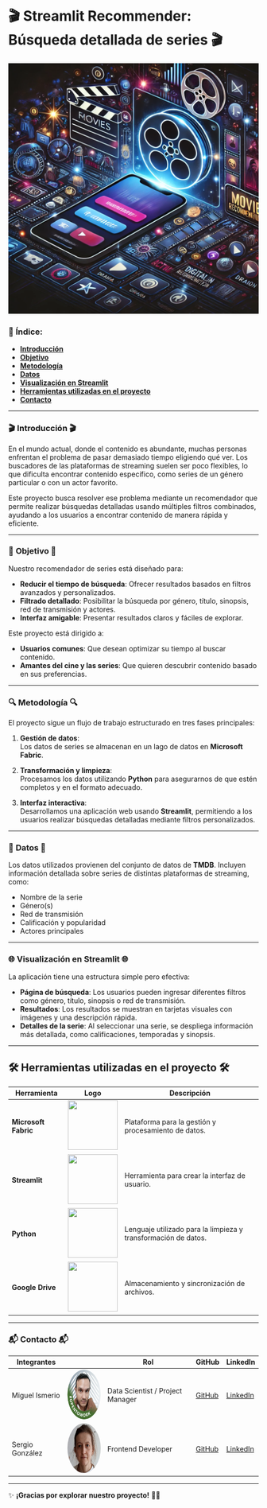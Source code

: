 # 🎬 **Streamlit Recommender: Búsqueda detallada de series** 🎬

![image](https://github.com/No-Country-simulation/S20-15-data/blob/main/img/Portada.webp)

### 📝 **Índice**:

- [**Introducción**](#introducción)
- [**Objetivo**](#objetivo)
- [**Metodología**](#metodología)
- [**Datos**](#datos)
- [**Visualización en Streamlit**](#visualización-en-streamlit)
- [**Herramientas utilizadas en el proyecto**](#herramientas-utilizadas-en-el-proyecto)
- [**Contacto**](#contacto)

---

### 🎬 **Introducción** 🎬  
En el mundo actual, donde el contenido es abundante, muchas personas enfrentan el problema de pasar demasiado tiempo eligiendo qué ver. Los buscadores de las plataformas de streaming suelen ser poco flexibles, lo que dificulta encontrar contenido específico, como series de un género particular o con un actor favorito.

Este proyecto busca resolver ese problema mediante un recomendador que permite realizar búsquedas detalladas usando múltiples filtros combinados, ayudando a los usuarios a encontrar contenido de manera rápida y eficiente.

---

### 🎯 **Objetivo** 🎯  
Nuestro recomendador de series está diseñado para:  

- **Reducir el tiempo de búsqueda**: Ofrecer resultados basados en filtros avanzados y personalizados.  
- **Filtrado detallado**: Posibilitar la búsqueda por género, título, sinopsis, red de transmisión y actores.  
- **Interfaz amigable**: Presentar resultados claros y fáciles de explorar.

Este proyecto está dirigido a:  
- **Usuarios comunes**: Que desean optimizar su tiempo al buscar contenido.  
- **Amantes del cine y las series**: Que quieren descubrir contenido basado en sus preferencias.  

---

### 🔍 **Metodología** 🔍  
El proyecto sigue un flujo de trabajo estructurado en tres fases principales:

1. **Gestión de datos**:  
   Los datos de series se almacenan en un lago de datos en **Microsoft Fabric**.

2. **Transformación y limpieza**:  
   Procesamos los datos utilizando **Python** para asegurarnos de que estén completos y en el formato adecuado.

3. **Interfaz interactiva**:  
   Desarrollamos una aplicación web usando **Streamlit**, permitiendo a los usuarios realizar búsquedas detalladas mediante filtros personalizados.

---

### 📂 **Datos** 📂  
Los datos utilizados provienen del conjunto de datos de **TMDB**. Incluyen información detallada sobre series de distintas plataformas de streaming, como:  
- Nombre de la serie  
- Género(s)  
- Red de transmisión  
- Calificación y popularidad  
- Actores principales  

---

### 🌐 **Visualización en Streamlit** 🌐  
La aplicación tiene una estructura simple pero efectiva:  
- **Página de búsqueda**: Los usuarios pueden ingresar diferentes filtros como género, título, sinopsis o red de transmisión.  
- **Resultados**: Los resultados se muestran en tarjetas visuales con imágenes y una descripción rápida.  
- **Detalles de la serie**: Al seleccionar una serie, se despliega información más detallada, como calificaciones, temporadas y sinopsis.

---

## 🛠️ **Herramientas utilizadas en el proyecto** 🛠️  

| Herramienta          | Logo | Descripción                                                                                 |
|----------------------|------|---------------------------------------------------------------------------------------------|
| **Microsoft Fabric** | <img src="https://debruyn.dev/2023/all-microsoft-fabric-icons-for-diagramming-old-version/Fabric_final_x256.png" width="100" height="100"> | Plataforma para la gestión y procesamiento de datos.                                     |
| **Streamlit**        | <img src="https://streamlit.io/images/brand/streamlit-mark-color.svg" width="100" height="100">      | Herramienta para crear la interfaz de usuario.                                           |
| **Python**           | <img src="https://upload.wikimedia.org/wikipedia/commons/c/c3/Python-logo-notext.svg" width="100" height="100"> | Lenguaje utilizado para la limpieza y transformación de datos.                           |
| **Google Drive**     | <img src="https://upload.wikimedia.org/wikipedia/commons/thumb/1/12/Google_Drive_icon_%282020%29.svg/1024px-Google_Drive_icon_%282020%29.svg.png?20221103153031" width="100" height="100"> | Almacenamiento y sincronización de archivos.                                              |

---

### 📬 **Contacto** 📬  

| **Integrantes**       |                                    | **Rol**                             | **GitHub**                             | **LinkedIn**                           |
|-----------------------|------------------------------------|--------------------------------------|-----------------------------------------|-----------------------------------------|
| Miguel Ismerio        | <img src="https://github.com/No-Country-simulation/s18-18-t-data-bi/blob/main/img/Miguel.png" width="100" height="100" style="border-radius: 50%;"> | Data Scientist / Project Manager     | [GitHub](https://github.com/mikeismerio) | [LinkedIn](https://www.linkedin.com/in/miguel-ismerio/) |
| Sergio González         | <img src="https://github.com/No-Country-simulation/s18-18-t-data-bi/blob/main/img/Antonia.jpg" width="100" height="100" style="border-radius: 50%;"> | Frontend Developer                  | [GitHub](#)                              | [LinkedIn](https://www.linkedin.com/in/gonzalez-rivera/)                            |

---

✨ **¡Gracias por explorar nuestro proyecto!** 🎥🍿
